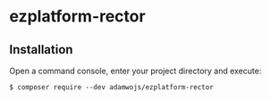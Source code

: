 # ezplatform-rector

## Installation

Open a command console, enter your project directory and execute:

```console
$ composer require --dev adamwojs/ezplatform-rector
```
